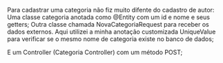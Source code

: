 Para cadastrar uma categoria não fiz muito difente do cadastro de autor:
Uma classe categoria anotada como @Entity com um id e nome e seus getters;
Outra classe chamada NovaCategoriaRequest para receber os dados externos. Aqui utilizei a minha anotação customizada UniqueValue
para verificar se o mesmo nome de categoria existe no banco de dados;

E um Controller (Categoria Controller) com um método POST;


